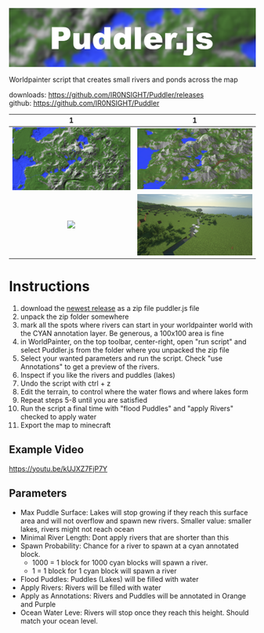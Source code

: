 <img src="PR/puddler_banner.png"  width="1200" />

Worldpainter script that creates small rivers and ponds across the map

downloads: https://github.com/IR0NSIGHT/Puddler/releases  
github: https://github.com/IR0NSIGHT/Puddler


|              1               |             1             |
|:----------------------------:|:-------------------------:|
| ![](PR/example_birdseye.png) | ![](PR/example_3d_wp.png) |
|    ![](PR/lake_wide.png)     |  ![](PR/river_flat.png)   |

# Instructions

1. download the [newest release](https://github.com/IR0NSIGHT/Puddler/releases) as a zip file puddler.js file 
2. unpack the zip folder somewhere
3. mark all the spots where rivers can start in your worldpainter world with the CYAN annotation layer. Be generous, a 100x100 area is fine
4. in WorldPainter, on the top toolbar, center-right, open "run script" and select Puddler.js from the folder where you unpacked the zip file
5. Select your wanted parameters and run the script. Check "use Annotations" to get a preview of the rivers.
6. Inspect if you like the rivers and puddles (lakes)
7. Undo the script with ctrl + z
8. Edit the terrain, to control where the water flows and where lakes form
9. Repeat steps 5-8 until you are satisfied
10. Run the script a final time with "flood Puddles" and "apply Rivers" checked to apply water
11. Export the map to minecraft

## Example Video
https://youtu.be/kUJXZ7FjP7Y

## Parameters
- Max Puddle Surface: Lakes will stop growing if they reach this surface area and will not overflow and spawn new rivers.
    Smaller value: smaller lakes, rivers might not reach ocean
- Minimal River Length: Dont apply rivers that are shorter than this
- Spawn Probability: Chance for a river to spawn at a cyan annotated block.
  - 1000 = 1 block for 1000 cyan blocks will spawn a river. 
  - 1 = 1 block for 1 cyan block will spawn a river
- Flood Puddles: Puddles (Lakes) will be filled with water
- Apply Rivers: Rivers will be filled with water
- Apply as Annotations: Rivers and Puddles will be annotated in Orange and Purple
- Ocean Water Leve: Rivers will stop once they reach this height. Should match your ocean level.
